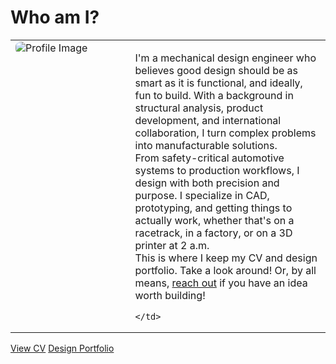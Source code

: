 ﻿# Who am I?

<table>
  <tr>
    <td style="vertical-align:top; padding-right: 16px; width: 38%">
      <img src="Assets/ProfilePic.jpg" alt="Profile Image" style="border-radius:8px;">
    </td>
    <td>

I'm a mechanical design engineer who believes good design should be as smart as it is functional, and ideally, fun to build. With a background in structural analysis, product development, and international collaboration, I turn complex problems into manufacturable solutions.
<br>
From safety-critical automotive systems to production workflows, I design with both precision and purpose. I specialize in CAD, prototyping, and getting things to actually work, whether that's on a racetrack, in a factory, or on a 3D printer at 2 a.m.
<br>
This is where I keep my CV and design portfolio. Take a look around!
Or, by all means, <a href="contact.html">reach out</a> if you have an idea worth building!

    </td>
  </tr>
</table>

<div class="button-row">
  <a href="cv.html" class="modern-button">View CV</a>
  <a href="#portfolio" class="modern-button">Design Portfolio</a>
</div>